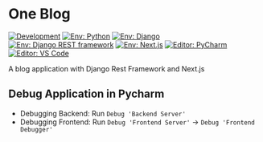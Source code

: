 # One Blog

[![Development](https://github.com/y-lu-zebra/One-Blog/actions/workflows/dev.yml/badge.svg)](https://github.com/y-lu-zebra/One-Blog/actions/workflows/dev.yml)
[![Env: Python](https://img.shields.io/badge/python-v3.11-blue)](https://docs.python.org/ja/3.11/)
[![Env: Django](https://img.shields.io/badge/Django-v4.2.7-blue?logo=django)](https://docs.djangoproject.com/ja/4.2/)
[![Env: Django REST framework](https://img.shields.io/badge/Django_REST_framework-v3.14.0-blue)](https://www.django-rest-framework.org/)
[![Env: Next.js](https://img.shields.io/badge/Next.js-v14.0.4-blue)](https://nextjs.org/docs)
[![Editor: PyCharm](https://img.shields.io/badge/PyCharm-000?logo=pycharm)](https://pleiades.io/help/pycharm/getting-started.html)
[![Editor: VS Code](https://img.shields.io/badge/VS_Code-000?logo=visualstudiocode)](https://code.visualstudio.com/docs)

A blog application with Django Rest Framework and Next.js

## Debug Application in Pycharm

- Debugging Backend: Run `Debug 'Backend Server'`
- Debugging Frontend: Run `Debug 'Frontend Server'` -> `Debug 'Frontend Debugger'`
